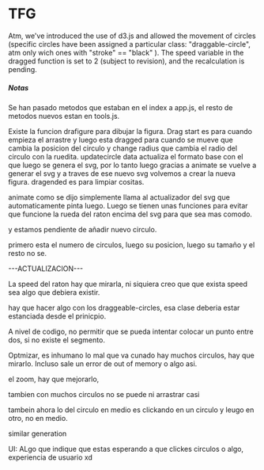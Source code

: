 # TFG

Atm, we've introduced the use of d3.js and allowed the movement of circles (specific circles have been assigned a particular class: "draggable-circle", atm only wich ones with "stroke" == "black" ). 
The speed variable in the dragged function is set to 2 (subject to revision), and the recalculation is pending.


##### Notas ####

Se han pasado metodos que estaban en el index a app.js, el resto de metodos nuevos estan en tools.js.

Existe la funcion drafigure para dibujar la figura. Drag start es para cuando empieza el arrastre y luego esta dragged para cuando se mueve que cambia la posicion del circulo y change radius que cambia
el radio del circulo con la ruedita. updatecircle data actualiza el formato base con el que luego se genera el svg, por lo tanto luego gracias a animate se vuelve a generar el svg y a traves de ese nuevo svg volvemos a crear la nueva figura. dragended es para limpiar cositas.

animate como se dijo simplemente llama al actualizador del svg que automaticamente pinta luego. Luego se tienen unas funciones para evitar que funcione la rueda del raton encima del svg para que sea mas comodo.

y estamos pendiente de añadir nuevo circulo.

primero esta el numero de circulos, luego su posicion, luego su tamaño y el resto no se.

---ACTUALIZACION---


La speed del raton hay que mirarla, ni siquiera creo que que exista speed sea algo  que debiera existir.

hay que hacer algo con los draggeable-circles, esa clase deberia estar estanciada desde el prinicpio.

A nivel de codigo, no permitir que se pueda intentar colocar un punto entre dos, si no existe el segmento.

Optmizar, es inhumano lo mal que va cunado hay muchos circulos, hay que mirarlo. Incluso sale un error de out of memory o algo asi.

el zoom, hay que mejorarlo,

tambien con muchos circulos no se puede ni arrastrar casi

tambein ahora lo del circulo en medio es clickando en un circulo y leugo en otro, no en medio.

similar generation

UI: ALgo que indique que estas esperando a que clickes circulos o algo, experiencia de usuario xd
